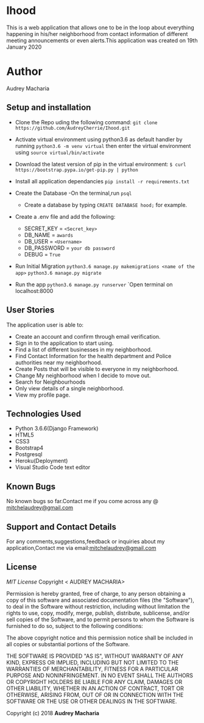<!-- ![pic](./static/home.png)


![pic](./static/hood.png)


![pic](.static/business.png)


![pic](.static/posts.png)


![pic](.static/post.png)
 -->

# Ihood

 This is a web application that allows one to be in the loop about everything happening in his/her neighborhood from contact information of different meeting announcements or even alerts.This application was created on 19th January 2020

 # Author
Audrey Macharia


## Setup and installation

- Clone the Repo uding the following command:
  `git clone https://github.com/AudreyCherrie/Ihood.git`
- Activate virtual environment using python3.6 as default handler by running 
    `python3.6 -m venv virtual` then enter the virtual environment using `source virtual/bin/activate`
- Download the latest version of pip in the virtual environment: `$ curl https://bootstrap.pypa.io/get-pip.py | python`

- Install all application dependancies 
`pip install -r requirements.txt`

- Create the Database
    -On the terminal,run `psql`
    - Create a database by typing 
      `CREATE DATABASE hood;` for example.

- Create a .env file and add the following:

    - SECRET_KEY = `<Secret_key>`
    - DB_NAME = `awards`
    - DB_USER = `<Username>`
    - DB_PASSWORD = `your db password`
    - DEBUG = `True`

- Run Initial Migration
    `python3.6 manage.py makemigrations <name of the app>`
    `python3.6 manage.py migrate`

- Run the app
    `python3.6 manage.py runserver`
    `Open terminal on localhost:8000



## User Stories
The application user is able to:
- Create an account and confirm through email verification.
- Sign in to the application to start using.
- Find a list of different businesses in my neighborhood.
- Find Contact Information for the health department and Police authorities near my neighborhood.
- Create Posts that will be visible to everyone in my neighborhood.
- Change My neighborhood when I decide to move out.
- Search for Neighbourhoods
- Only view details of a single neighborhood.
- View my profile page.
     

## Technologies Used
- Python 3.6.6(Django Framework)
- HTML5
- CSS3
- Bootstrap4
- Postgresql
- Heroku(Deployment)
- Visual Studio Code text editor     


## Known Bugs
No known bugs so far.Contact me if you come across any @ mitchelaudrey@gmail.com


## Support and Contact Details
For any comments,suggestions,feedback or inquiries about my application,Contact me via email:mitchelaudrey@gmail.com


## License
*MIT License*
Copyright < AUDREY MACHARIA>

Permission is hereby granted, free of charge, to any person obtaining a copy of this software and associated documentation files (the "Software"), to deal in the Software without restriction, including without limitation the rights to use, copy, modify, merge, publish, distribute, sublicense, and/or sell copies of the Software, and to permit persons to whom the Software is furnished to do so, subject to the following conditions:

The above copyright notice and this permission notice shall be included in all copies or substantial portions of the Software.

THE SOFTWARE IS PROVIDED "AS IS", WITHOUT WARRANTY OF ANY KIND, EXPRESS OR IMPLIED, INCLUDING BUT NOT LIMITED TO THE WARRANTIES OF MERCHANTABILITY, FITNESS FOR A PARTICULAR PURPOSE AND NONINFRINGEMENT. IN NO EVENT SHALL THE AUTHORS OR COPYRIGHT HOLDERS BE LIABLE FOR ANY CLAIM, DAMAGES OR OTHER LIABILITY, WHETHER IN AN ACTION OF CONTRACT, TORT OR OTHERWISE, ARISING FROM, OUT OF OR IN CONNECTION WITH THE SOFTWARE OR THE USE OR OTHER DEALINGS IN THE SOFTWARE.

Copyright (c) 2018 **Audrey Macharia**
